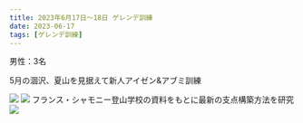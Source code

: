 ```yaml
---
title: 2023年6月17日〜18日 ゲレンデ訓練
date: 2023-06-17
tags: [ゲレンデ訓練]
---
```


男性：3名

5月の涸沢、夏山を見据えて新人アイゼン&アブミ訓練

![](/2023/06/17/20230617/1.jpg)
![](/2023/06/17/20230617/2.jpg)
フランス・シャモニー登山学校の資料をもとに最新の支点構築方法を研究
![](/2023/06/17/20230617/3.jpg)
